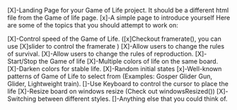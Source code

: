 [X]-Landing Page for your Game of Life project. It should be a different html file from the Game of life page.
[x]-A simple page to introduce yourself
Here are some of the topics that you should attempt to work on:

[X]-Control speed of the Game of Life. ([x]Checkout framerate(), you can use [X]slider to control the framerate )
[X]-Allow users to change the rules of survival.
[X]-Allow users to change the rules of reproduction.
[X]-Start/Stop the Game of life
[X]-Multiple colors of life on the same board.
[X]-Darken colors for stable life.
[X]-Random initial states
[x]-Well-known patterns of Game of Life to select from (Examples: Gosper Glider Gun, Glider, Lightweight train).
[]-Use Keyboard to control the cursor to place the life
[X]-Resize board on windows resize (Check out windowsResized())
[X]-Switching between different styles.
[]-Anything else that you could think of.